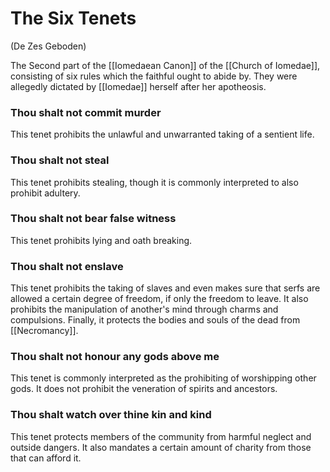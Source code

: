 # The Six Tenets
(De Zes Geboden)

The Second part of the [[Iomedaean Canon]] of the [[Church of Iomedae]], consisting of six rules which the faithful ought to abide by. They were allegedly dictated by [[Iomedae]] herself after her apotheosis.

### Thou shalt not commit murder
This tenet prohibits the unlawful and unwarranted taking of a sentient life.

### Thou shalt not steal
This tenet prohibits stealing, though it is commonly interpreted to also prohibit adultery.

### Thou shalt not bear false witness
This tenet prohibits lying and oath breaking.

### Thou shalt not enslave
This tenet prohibits the taking of slaves and even makes sure that serfs are allowed a certain degree of freedom, if only the freedom to leave. It also prohibits the manipulation of another's mind through charms and compulsions. Finally, it protects the bodies and souls of the dead from [[Necromancy]].

### Thou shalt not honour any gods above me
This tenet is commonly interpreted as the prohibiting of worshipping other gods. It does not prohibit the veneration of spirits and ancestors.

### Thou shalt watch over thine kin and kind
This tenet protects members of the community from harmful neglect and outside dangers. It also mandates a certain amount of charity from those that can afford it.
